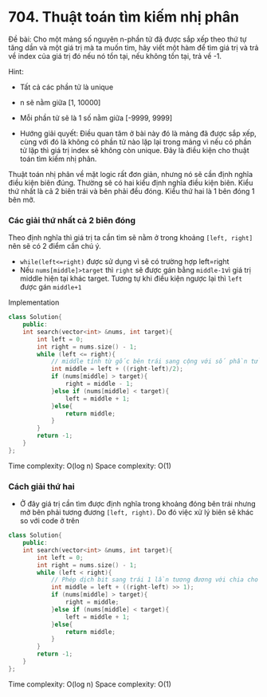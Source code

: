 # 704. Thuật toán tìm kiếm nhị phân

Đề bài: Cho một mảng số nguyên n-phần tử đã được sắp xếp theo thứ tự tăng dần và một giá trị mà ta muốn tìm, hãy viết một hàm để tìm giá trị và trả về index của giá trị đó nếu nó tồn tại, nếu không tồn tại, trả về -1.

Hint:
- Tất cả các phần tử là unique
- n sẽ nằm giữa [1, 10000]
- Mỗi phần tử sẽ là 1 số nằm giữa [-9999, 9999]

- Hướng giải quyết:
Điều quan tâm ở bài này đó là mảng đã được sắp xếp, cùng với đó là không có phần tử nào lặp lại trong mảng vì nếu có phần tử lặp thì giá trị index sẽ không còn unique. Đây là điều kiện cho thuật toán tìm kiếm nhị phân. 

Thuật toán nhị phân về mặt logic rất đơn giản, nhưng nó sẽ cần định nghĩa điều kiện biên đúng. Thường sẽ có hai kiểu định nghĩa điều kiện biên. Kiểu thứ nhất là cả 2 biên trái và bên phải đều đóng. Kiểu thứ hai là 1 bên đóng 1 bên mở.

### Các giải thứ nhất cả 2 biên đóng
Theo định nghĩa thì giá trị ta cần tìm sẽ nằm ở trong khoảng `[left, right]` nên sẽ có 2 điểm cần chú ý.
- `while(left<=right)` được sử dụng vì sẽ có trường hợp left=right
- Nếu `nums[middle]>target` thì `right` sẽ được gán bằng `middle-1`vì giá trị middle hiện tại khác target. Tương tự khi điều kiện ngược lại thì `left` được gán `middle+1`

Implementation
```c++
class Solution{
    public:
    int search(vector<int> &nums, int target){
        int left = 0;
        int right = nums.size() - 1;
        while (left <= right){
            // middle tính từ gốc bên trái sang cộng với số phần tử /2
            int middle = left + ((right-left)/2);
            if (nums[middle] > target){
                right = middle - 1;
            }else if (nums[middle] < target){
                left = middle + 1;
            }else{
                return middle;
            }
        }
        return -1;
    }
};
```

Time complexity: O(log n)
Space complexity: O(1)

### Cách giải thứ hai 

- Ở đây giá trị cần tìm được định nghĩa trong khoảng đóng bên trái nhưng mở bên phải tương đương `[left, right)`. Do đó việc xử lý biên sẽ khác so với code ở trên

```c++
class Solution{
    public:
    int search(vector<int> &nums, int target){
        int left = 0;
        int right = nums.size() - 1;
        while (left < right){
            // Phép dịch bit sang trái 1 lần tương đương với chia cho 2
            int middle = left + ((right-left) >> 1);
            if (nums[middle] > target){
                right = middle;
            }else if (nums[middle] < target){
                left = middle + 1;
            }else{
                return middle;
            }
        }
        return -1;
    }
};
```

Time complexity: O(log n)
Space complexity: O(1)
